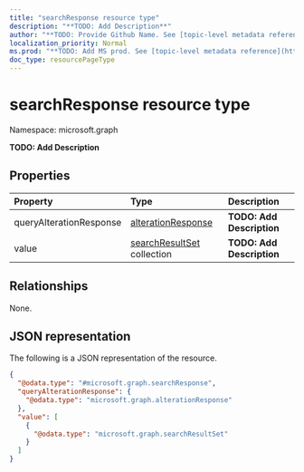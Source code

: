 ```yaml
---
title: "searchResponse resource type"
description: "**TODO: Add Description**"
author: "**TODO: Provide Github Name. See [topic-level metadata reference](https://msgo.azurewebsites.net/add/document/guidelines/metadata.html#topic-level-metadata)**"
localization_priority: Normal
ms.prod: "**TODO: Add MS prod. See [topic-level metadata reference](https://msgo.azurewebsites.net/add/document/guidelines/metadata.html#topic-level-metadata)**"
doc_type: resourcePageType
---
```


# searchResponse resource type

Namespace: microsoft.graph



**TODO: Add Description**

## Properties
|Property|Type|Description|
|:---|:---|:---|
|queryAlterationResponse|[alterationResponse](../resources/alterationresponse.md)|**TODO: Add Description**|
|value|[searchResultSet](../resources/searchresultset.md) collection|**TODO: Add Description**|

## Relationships
None.

## JSON representation
The following is a JSON representation of the resource.
<!-- {
  "blockType": "resource",
  "@odata.type": "microsoft.graph.searchResponse"
}
-->
``` json
{
  "@odata.type": "#microsoft.graph.searchResponse",
  "queryAlterationResponse": {
    "@odata.type": "microsoft.graph.alterationResponse"
  },
  "value": [
    {
      "@odata.type": "microsoft.graph.searchResultSet"
    }
  ]
}
```

